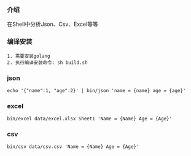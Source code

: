 ### 介绍
在Shell中分析Json、Csv、Excel等等

### 编译安装
```shell
1. 需要安装golang
2. 执行编译安装命令: sh build.sh
```

### json
```shell
echo '{"name":1, "age":2}' | bin/json 'name = {name} age = {age}'
```

### excel
```shell
bin/excel data/excel.xlsx Sheet1 'Name = {Name} Age = {Age}'
```

### csv
```shell
bin/csv data/csv.csv 'Name = {Name} Age = {Age}'
```